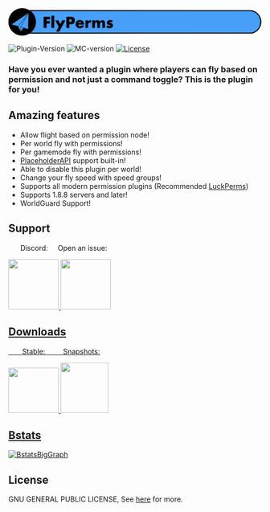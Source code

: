 ![FlyPerms](resource/FlyPerms.png)

![Plugin-Version](https://img.shields.io/spiget/version/83432?label=version)
![MC-version](https://img.shields.io/badge/minecraft-java%20edition%201.8.8%2B-blueviolet)
[![License](https://img.shields.io/github/license/benwoo1110/FlyPerms)](LICENSE)

### Have you ever wanted a plugin where players can fly based on permission and not just a command toggle? This is the plugin for you!

## Amazing features
* Allow flight based on permission node!
* Per world fly with permissions!
* Per gamemode fly with permissions!
* [PlaceholderAPI](https://www.spigotmc.org/resources/placeholderapi.6245/) support built-in!
* Able to disable this plugin per world!
* Change your fly speed with speed groups!
* Supports all modern permission plugins (Recommended [LuckPerms](https://luckperms.net/download))
* Supports 1.8.8 servers and later!
* WorldGuard Support!

## Support
<p>&nbsp;&nbsp;&nbsp;&nbsp;&nbsp;&nbsp;Discord:&nbsp;&nbsp;&nbsp;&nbsp;&nbsp;Open an issue:</p>
<a href="https://discord.gg/Be59ehc"/> <img src="https://upload.wikimedia.org/wikipedia/fr/4/4f/Discord_Logo_sans_texte.svg" width="100" height="100" />                       <a href="https://github.com/benwoo1110/FlyPerms/issues"><img src="https://www.nicepng.com/png/full/52-520535_free-files-github-github-icon-png-white.png" width="100" height="100" />

## Downloads
<p>&nbsp;&nbsp;&nbsp;&nbsp;&nbsp;&nbsp;&nbsp;Stable:&nbsp;&nbsp;&nbsp;&nbsp;&nbsp;&nbsp;&nbsp;&nbsp;&nbsp;Snapshots:</p>
<a href="https://www.spigotmc.org/resources/flyperms.83432/"/> <img src="https://static.spigotmc.org/img/spigot.png" width="100" height="90" />                                <a href="https://ci.benergy10.dev/job/FlyPerms/"><img src="https://upload.wikimedia.org/wikipedia/commons/e/e9/Jenkins_logo.svg" width="95" height="100" />

## Bstats
[![BstatsBigGraph](https://bstats.org/signatures/bukkit/FlyPerms.svg)](https://bstats.org/plugin/bukkit/FlyPerms/8745)

## License
GNU GENERAL PUBLIC LICENSE, See [here](LICENSE) for more.

